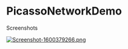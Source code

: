 # PicassoNetworkDemo

Screenshots

[![Screenshot-1600379266.png](https://i.postimg.cc/5N1RDZby/Screenshot-1600379266.png)](https://postimg.cc/SjTdM1Xb)
